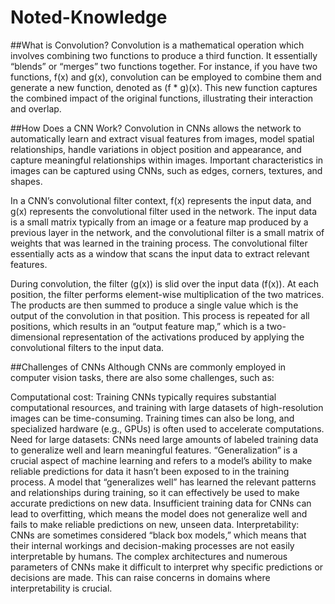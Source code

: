 # Noted-Knowledge
##What is Convolution?
Convolution is a mathematical operation which involves combining two functions to produce a third function. It essentially “blends” or “merges” two functions together. For instance, if you have two functions, f(x) and g(x), convolution can be employed to combine them and generate a new function, denoted as (f * g)(x). This new function captures the combined impact of the original functions, illustrating their interaction and overlap.

##How Does a CNN Work?
Convolution in CNNs allows the network to automatically learn and extract visual features from images, model spatial relationships, handle variations in object position and appearance, and capture meaningful relationships within images. Important characteristics in images can be captured using CNNs, such as edges, corners, textures, and shapes.

In a CNN’s convolutional filter context, f(x) represents the input data, and g(x) represents the convolutional filter used in the network. The input data is a small matrix typically from an image or a feature map produced by a previous layer in the network, and the convolutional filter is a small matrix of weights that was learned in the training process. The convolutional filter essentially acts as a window that scans the input data to extract relevant features.

During convolution, the filter (g(x)) is slid over the input data (f(x)). At each position, the filter performs element-wise multiplication of the two matrices. The products are then summed to produce a single value which is the output of the convolution in that position. This process is repeated for all positions, which results in an “output feature map,” which is a two-dimensional representation of the activations produced by applying the convolutional filters to the input data.

##Challenges of CNNs
Although CNNs are commonly employed in computer vision tasks, there are also some challenges, such as:

Computational cost: Training CNNs typically requires substantial computational resources, and training with large datasets of high-resolution images can be time-consuming. Training times can also be long, and specialized hardware (e.g., GPUs) is often used to accelerate computations.
Need for large datasets: CNNs need large amounts of labeled training data to generalize well and learn meaningful features. “Generalization” is a crucial aspect of machine learning and refers to a model’s ability to make reliable predictions for data it hasn’t been exposed to in the training process. A model that “generalizes well” has learned the relevant patterns and relationships during training, so it can effectively be used to make accurate predictions on new data. Insufficient training data for CNNs can lead to overfitting, which means the model does not generalize well and fails to make reliable predictions on new, unseen data.
Interpretability: CNNs are sometimes considered “black box models,” which means that their internal workings and decision-making processes are not easily interpretable by humans. The complex architectures and numerous parameters of CNNs make it difficult to interpret why specific predictions or decisions are made. This can raise concerns in domains where interpretability is crucial.
